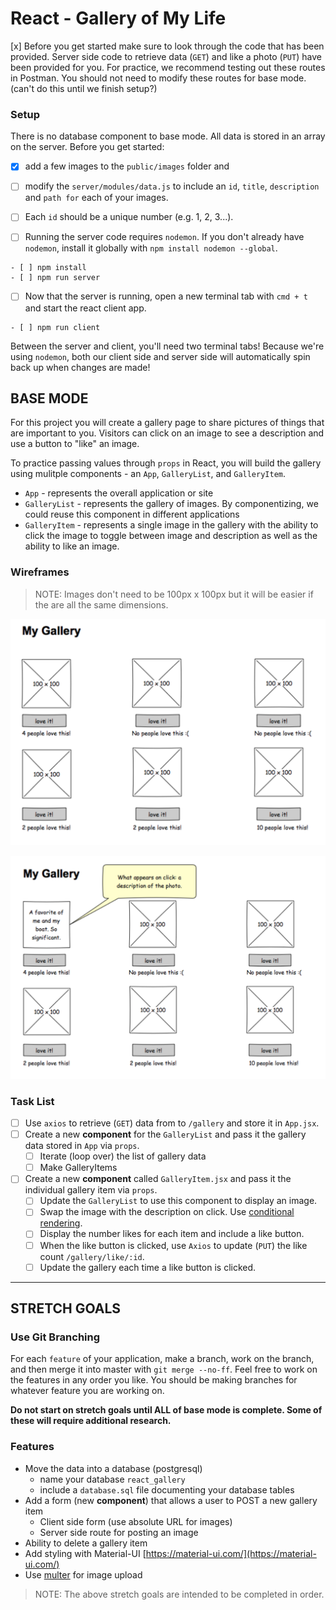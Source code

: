 # React - Gallery of My Life

[x] Before you get started make sure to look through the code that has been provided. Server side code to retrieve data (`GET`) and like a photo (`PUT`) have been provided for you. For practice, we recommend testing out these routes in Postman. You should not need to modify these routes for base mode. (can't do this until we finish setup?)

### Setup

There is no database component to base mode. All data is stored in an array on the server. Before you get started: 
- [x] add a few images to the `public/images` folder and 
- [ ] modify the `server/modules/data.js` to include an `id`, `title`, `description` and `path for` each of your images. 
- [ ] Each `id` should be a unique number (e.g. 1, 2, 3...).

- [ ] Running the server code requires `nodemon`. If you don't already have `nodemon`, install it globally with `npm install nodemon --global`.

```
- [ ] npm install
- [ ] npm run server
```

- [ ] Now that the server is running, open a new terminal tab with `cmd + t` and start the react client app.

```
- [ ] npm run client
```

Between the server and client, you'll need two terminal tabs! Because we're using `nodemon`, both our client side and server side will automatically spin back up when changes are made!

## BASE MODE

For this project you will create a gallery page to share pictures of things that are important to you. Visitors can click on an image to see a description and use a button to "like" an image. 

To practice passing values through `props` in React, you will build the gallery using mulitple components - an `App`, `GalleryList`, and `GalleryItem`.

- `App` - represents the overall application or site 
- `GalleryList` - represents the gallery of images. By componentizing, we could reuse this component in different applications
- `GalleryItem` - represents a single image in the gallery with the ability to click the image to toggle between image and description as well as the ability to like an image.

### Wireframes

> NOTE: Images don't need to be 100px x 100px but it will be easier if the are all the same dimensions.

![mockup one](wireframes/first-mockup.png)

![mockup two](wireframes/second-mockup.png)

### Task List
- [ ] Use `axios` to retrieve (`GET`) data from to `/gallery` and store it in `App.jsx`.
- [ ] Create a new **component** for the `GalleryList` and pass it the gallery data stored in `App` via `props`.
    - [ ] Iterate (loop over) the list of gallery data
    - [ ] Make GalleryItems
- [ ] Create a new **component** called `GalleryItem.jsx` and pass it the individual gallery item via `props`. 
    - [ ] Update the `GalleryList` to use this component to display an image.
    - [ ] Swap the image with the description on click. Use [conditional rendering](https://reactjs.org/docs/conditional-rendering.html).
    - [ ] Display the number likes for each item and include a like button.
    - [ ] When the like button is clicked, use `Axios` to update (`PUT`) the like count `/gallery/like/:id`.
    - [ ] Update the gallery each time a like button is clicked.

-------------------------------------

## STRETCH GOALS

### Use Git Branching

For each `feature` of your application, make a branch, work on the branch, and then merge it into master with `git merge --no-ff`. Feel free to work on the features in any order you like. You should be making branches for whatever feature you are working on.

**Do not start on stretch goals until ALL of base mode is complete. Some of these will require additional research.**

### Features

- Move the data into a database (postgresql)
    - name your database `react_gallery`
    - include a `database.sql` file documenting your database tables
- Add a form (new **component**) that allows a user to POST a new gallery item
  - Client side form (use absolute URL for images)
  - Server side route for posting an image
- Ability to delete a gallery item
- Add styling with Material-UI [https://material-ui.com/](https://material-ui.com/)
- Use [multer](https://github.com/expressjs/multer) for image upload 

> NOTE: The above stretch goals are intended to be completed in order.
